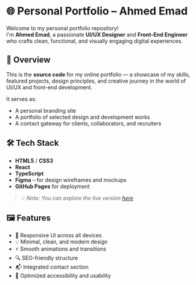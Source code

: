 # 🌐 Personal Portfolio – Ahmed Emad

Welcome to my personal portfolio repository!  
I'm **Ahmed Emad**, a passionate **UI/UX Designer** and **Front-End Engineer** who crafts clean, functional, and visually engaging digital experiences.

## 📌 Overview

This is the **source code** for my online portfolio — a showcase of my skills, featured projects, design principles, and creative journey in the world of UI/UX and front-end development.

It serves as:
- A personal branding site
- A portfolio of selected design and development works
- A contact gateway for clients, collaborators, and recruiters

## 🛠️ Tech Stack

- **HTML5** / **CSS3**
- **React**
- **TypeScript**
- **Figma** – for design wireframes and mockups
- **GitHub Pages** for deployment

> 💡 *Note: You can explore the live version [here](https://ahmed5emad.github.io/Portfolio/)*  

## 🖼️ Features

- 🎨 Responsive UI across all devices
- 💡 Minimal, clean, and modern design
- ⚡ Smooth animations and transitions
- 🔍 SEO-friendly structure
- 📬 Integrated contact section
- 🧠 Optimized accessibility and usability


